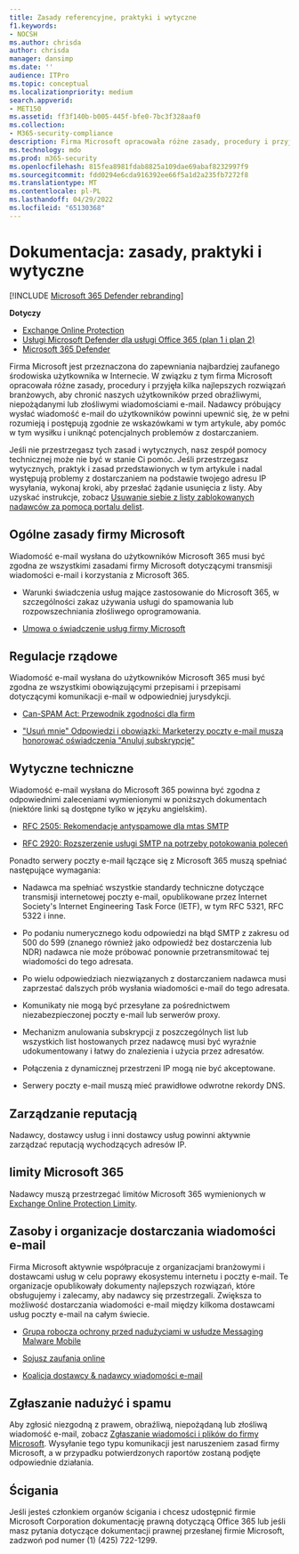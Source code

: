 ```yaml
---
title: Zasady referencyjne, praktyki i wytyczne
f1.keywords:
- NOCSH
ms.author: chrisda
author: chrisda
manager: dansimp
ms.date: ''
audience: ITPro
ms.topic: conceptual
ms.localizationpriority: medium
search.appverid:
- MET150
ms.assetid: ff3f140b-b005-445f-bfe0-7bc3f328aaf0
ms.collection:
- M365-security-compliance
description: Firma Microsoft opracowała różne zasady, procedury i przyjęła kilka najlepszych rozwiązań branżowych, aby chronić naszych użytkowników przed obraźliwymi, niepożądanymi lub złośliwymi wiadomościami e-mail.
ms.technology: mdo
ms.prod: m365-security
ms.openlocfilehash: 815fea8981fdab8825a109dae69abaf8232997f9
ms.sourcegitcommit: fdd0294e6cda916392ee66f5a1d2a235fb7272f8
ms.translationtype: MT
ms.contentlocale: pl-PL
ms.lasthandoff: 04/29/2022
ms.locfileid: "65130368"
---
```

# <a name="reference-policies-practices-and-guidelines"></a>Dokumentacja: zasady, praktyki i wytyczne

[!INCLUDE [Microsoft 365 Defender rebranding](../includes/microsoft-defender-for-office.md)]

**Dotyczy**
- [Exchange Online Protection](exchange-online-protection-overview.md)
- [Usługi Microsoft Defender dla usługi Office 365 (plan 1 i plan 2)](defender-for-office-365.md)
- [Microsoft 365 Defender](../defender/microsoft-365-defender.md)

Firma Microsoft jest przeznaczona do zapewniania najbardziej zaufanego środowiska użytkownika w Internecie. W związku z tym firma Microsoft opracowała różne zasady, procedury i przyjęła kilka najlepszych rozwiązań branżowych, aby chronić naszych użytkowników przed obraźliwymi, niepożądanymi lub złośliwymi wiadomościami e-mail. Nadawcy próbujący wysłać wiadomość e-mail do użytkowników powinni upewnić się, że w pełni rozumieją i postępują zgodnie ze wskazówkami w tym artykule, aby pomóc w tym wysiłku i uniknąć potencjalnych problemów z dostarczaniem.

Jeśli nie przestrzegasz tych zasad i wytycznych, nasz zespół pomocy technicznej może nie być w stanie Ci pomóc. Jeśli przestrzegasz wytycznych, praktyk i zasad przedstawionych w tym artykule i nadal występują problemy z dostarczaniem na podstawie twojego adresu IP wysyłania, wykonaj kroki, aby przesłać żądanie usunięcia z listy. Aby uzyskać instrukcje, zobacz [Usuwanie siebie z listy zablokowanych nadawców za pomocą portalu delist](use-the-delist-portal-to-remove-yourself-from-the-office-365-blocked-senders-lis.md).

## <a name="general-microsoft-policies"></a>Ogólne zasady firmy Microsoft

Wiadomość e-mail wysłana do użytkowników Microsoft 365 musi być zgodna ze wszystkimi zasadami firmy Microsoft dotyczącymi transmisji wiadomości e-mail i korzystania z Microsoft 365.

- Warunki świadczenia usług mające zastosowanie do Microsoft 365, w szczególności zakaz używania usługi do spamowania lub rozpowszechniania złośliwego oprogramowania.

- [Umowa o świadczenie usług firmy Microsoft](https://www.microsoft.com/servicesagreement/)

## <a name="governmental-regulations"></a>Regulacje rządowe

Wiadomość e-mail wysłana do użytkowników Microsoft 365 musi być zgodna ze wszystkimi obowiązującymi przepisami i przepisami dotyczącymi komunikacji e-mail w odpowiedniej jurysdykcji.

- [Can-SPAM Act: Przewodnik zgodności dla firm](https://www.ftc.gov/tips-advice/business-center/guidance/can-spam-act-compliance-guide-business)

- ["Usuń mnie" Odpowiedzi i obowiązki: Marketerzy poczty e-mail muszą honorować oświadczenia "Anuluj subskrypcję"](https://www.lawpublish.com/ftc-emai-marketers-unsubscribe-claims.html)

## <a name="technical-guidelines"></a>Wytyczne techniczne

Wiadomość e-mail wysłana do Microsoft 365 powinna być zgodna z odpowiednimi zaleceniami wymienionymi w poniższych dokumentach (niektóre linki są dostępne tylko w języku angielskim).

- [RFC 2505: Rekomendacje antyspamowe dla mtas SMTP](https://www.ietf.org/rfc/rfc2505.txt)

- [RFC 2920: Rozszerzenie usługi SMTP na potrzeby potokowania poleceń](https://www.ietf.org/rfc/rfc2920.txt)

Ponadto serwery poczty e-mail łączące się z Microsoft 365 muszą spełniać następujące wymagania:

- Nadawca ma spełniać wszystkie standardy techniczne dotyczące transmisji internetowej poczty e-mail, opublikowane przez Internet Society's Internet Engineering Task Force (IETF), w tym RFC 5321, RFC 5322 i inne.

- Po podaniu numerycznego kodu odpowiedzi na błąd SMTP z zakresu od 500 do 599 (znanego również jako odpowiedź bez dostarczenia lub NDR) nadawca nie może próbować ponownie przetransmitować tej wiadomości do tego adresata.

- Po wielu odpowiedziach niezwiązanych z dostarczaniem nadawca musi zaprzestać dalszych prób wysłania wiadomości e-mail do tego adresata.

- Komunikaty nie mogą być przesyłane za pośrednictwem niezabezpieczonej poczty e-mail lub serwerów proxy.

- Mechanizm anulowania subskrypcji z poszczególnych list lub wszystkich list hostowanych przez nadawcę musi być wyraźnie udokumentowany i łatwy do znalezienia i użycia przez adresatów.

- Połączenia z dynamicznej przestrzeni IP mogą nie być akceptowane.

- Serwery poczty e-mail muszą mieć prawidłowe odwrotne rekordy DNS.

## <a name="reputation-management"></a>Zarządzanie reputacją

Nadawcy, dostawcy usług i inni dostawcy usług powinni aktywnie zarządzać reputacją wychodzących adresów IP.

## <a name="microsoft-365-limits"></a>limity Microsoft 365

Nadawcy muszą przestrzegać limitów Microsoft 365 wymienionych w [Exchange Online Protection Limity](/office365/servicedescriptions/exchange-online-protection-service-description/exchange-online-protection-limits).

## <a name="email-delivery-resources-and-organizations"></a>Zasoby i organizacje dostarczania wiadomości e-mail

Firma Microsoft aktywnie współpracuje z organizacjami branżowymi i dostawcami usług w celu poprawy ekosystemu internetu i poczty e-mail. Te organizacje opublikowały dokumenty najlepszych rozwiązań, które obsługujemy i zalecamy, aby nadawcy się przestrzegali. Zwiększa to możliwość dostarczania wiadomości e-mail między kilkoma dostawcami usług poczty e-mail na całym świecie.

- [Grupa robocza ochrony przed nadużyciami w usłudze Messaging Malware Mobile](https://www.m3aawg.org/)

- [Sojusz zaufania online](https://www.internetsociety.org/ota/)

- [Koalicja dostawcy & nadawcy wiadomości e-mail](https://www.espcoalition.org/)

## <a name="abuse-and-spam-reporting"></a>Zgłaszanie nadużyć i spamu

Aby zgłosić niezgodną z prawem, obraźliwą, niepożądaną lub złośliwą wiadomość e-mail, zobacz [Zgłaszanie wiadomości i plików do firmy Microsoft](report-junk-email-messages-to-microsoft.md). Wysyłanie tego typu komunikacji jest naruszeniem zasad firmy Microsoft, a w przypadku potwierdzonych raportów zostaną podjęte odpowiednie działania.

## <a name="law-enforcement"></a>Ścigania

Jeśli jesteś członkiem organów ścigania i chcesz udostępnić firmie Microsoft Corporation dokumentację prawną dotyczącą Office 365 lub jeśli masz pytania dotyczące dokumentacji prawnej przesłanej firmie Microsoft, zadzwoń pod numer (1) (425) 722-1299.
